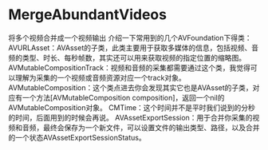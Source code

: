 # MergeAbundantVideos
将多个视频合并成一个视频输出
介绍一下常用到的几个AVFoundation下得类：
AVURLAsset：AVAsset的子类，此类主要用于获取多媒体的信息，包括视频、音频的类型、时长、每秒帧数，其实还可以用来获取视频的指定位置的缩略图。
AVMutableCompositionTrack：视频和音频的采集都需要通过这个类，我觉得可以理解为采集的一个视频或音频资源对应一个track对象。
AVMutableComposition：这个类点进去你会发现其实它也是AVAsset的子类，对应有一个方法[AVMutableComposition composition]，返回一个nil的AVMutableComposition对象。
CMTime：这个时间并不是平时我们说到的分秒的时间，后面用到的时候会再说。
AVAssetExportSession：用于合并你采集的视频和音频，最终会保存为一个新文件，可以设置文件的输出类型、路径，以及合并的一个状态AVAssetExportSessionStatus。
